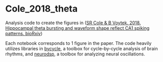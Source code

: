 # Cole_2018_theta
Analysis code to create the figures in ([SR Cole & B Voytek. 2018. Hippocampal theta bursting and waveform shape reflect CA1 spiking patterns. bioRxiv](https://www.biorxiv.org/content/early/2018/10/25/452987))

Each notebook corresponds to 1 figure in the paper. The code heavily utilizes libraries in [bycycle](https://github.com/voytekresearch/bycycle), a toolbox for cycle-by-cycle analysis of brain rhythms, and [neurodsp](https://github.com/voytekresearch/neurodsp), a toolbox for analyzing neural oscillations.
